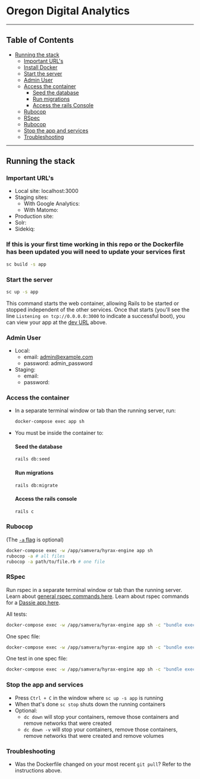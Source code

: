 # Oregon Digital Analytics
----
## Table of Contents
  * [Running the stack](#running-the-stack)
    * [Important URL's](#important-urls)
    * [Install Docker](#install-docker)
    * [Start the server](#start-the-server)
    * [Admin User](#admin-user)
    * [Access the container](#access-the-container)
      * [Seed the database](#seed-the-database)
      * [Run migrations](#run-migrations)
      * [Access the rails Console](#access-the-rails-console)
    * [Rubocop](#rubocop)
    * [RSpec](#rspec)
    * [Rubocop](#rubocop)
    * [Stop the app and services](#stop-the-app-and-services)
    * [Troubleshooting](#troubleshooting)
----

## Running the stack
### Important URL's
- Local site: localhost:3000
- Staging sites:
  - With Google Analytics:
  - With Matomo:
- Production site:
- Solr:
- Sidekiq:


### If this is your first time working in this repo or the Dockerfile has been updated you will need to update your services first
  ```bash
  sc build -s app
  ```

### Start the server
```bash
sc up -s app
```
This command starts the web container, allowing Rails to be started or stopped independent of the other services. Once that starts (you'll see the line `Listening on tcp://0.0.0.0:3000` to indicate a successful boot), you can view your app at the [dev URL](#important-urls) above.

### Admin User
- Local:
  - email: admin@example.com
  - password: admin_password
- Staging:
  - email:
  - password:

### Access the container
- In a separate terminal window or tab than the running server, run:
  ``` bash
  docker-compose exec app sh
  ```

- You must be inside the container to:
  #### Seed the database
  ``` bash
  rails db:seed
  ```

  #### Run migrations
  ``` bash
  rails db:migrate
  ```

  #### Access the rails console
  ``` bash
  rails c
  ```

### Rubocop
(The [`-a` flag](https://docs.rubocop.org/rubocop/usage/basic_usage.html#auto-correcting-offenses) is optional)

```bash
docker-compose exec -w /app/samvera/hyrax-engine app sh
rubocop -a # all files
rubocop -a path/to/file.rb # one file
```

### RSpec
Run rspec in a separate terminal window or tab than the running server.
Learn about [general rspec commands here](https://github.com/rspec/rspec-rails/tree/4-1-maintenance#running-specs).
Learn about rspec commands for a [Dassie app here](https://github.com/samvera/hyrax/wiki/FAQ-for-Dassie-Docker-Test-App#how-do-i-run-tests).

All tests:
  ``` bash
  docker-compose exec -w /app/samvera/hyrax-engine app sh -c "bundle exec rspec"
  ```

One spec file:
  ``` bash
  docker-compose exec -w /app/samvera/hyrax-engine app sh -c "bundle exec rspec spec/path/to/spec.rb"
  ```

One test in one spec file:
  ``` bash
  docker-compose exec -w /app/samvera/hyrax-engine app sh -c "bundle exec rspec spec/path/to/spec.rb:18"
  ```

### Stop the app and services
- Press `Ctrl + C` in the window where `sc up -s app` is running
- When that's done `sc stop` shuts down the running containers
- Optional:
  - `dc down` will stop your containers, remove those containers and remove networks that were created
  - `dc down -v` will stop your containers, remove those containers, remove networks that were created and remove volumes

### Troubleshooting
- Was the Dockerfile changed on your most recent `git pull`? Refer to the instructions above.
